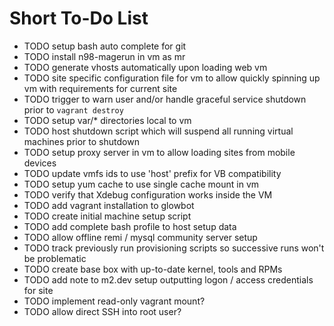 # Short To-Do List

* TODO setup bash auto complete for git
* TODO install n98-magerun in vm as mr
* TODO generate vhosts automatically upon loading web vm
* TODO site specific configuration file for vm to allow quickly spinning up vm with requirements for current site
* TODO trigger to warn user and/or handle graceful service shutdown prior to `vagrant destroy`
* TODO setup var/* directories local to vm
* TODO host shutdown script which will suspend all running virtual machines prior to shutdown
* TODO setup proxy server in vm to allow loading sites from mobile devices
* TODO update vmfs ids to use 'host' prefix for VB compatibility
* TODO setup yum cache to use single cache mount in vm
* TODO verify that Xdebug configuration works inside the VM
* TODO add vagrant installation to glowbot
* TODO create initial machine setup script
* TODO add complete bash profile to host setup data
* TODO allow offline remi / mysql community server setup
* TODO track previously run provisioning scripts so successive runs won't be problematic
* TODO create base box with up-to-date kernel, tools and RPMs
* TODO add note to m2.dev setup outputting logon / access credentials for site
* TODO implement read-only vagrant mount?
* TODO allow direct SSH into root user?
